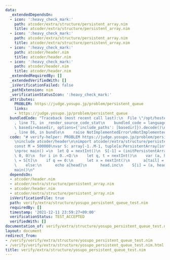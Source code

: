 ```yaml
---
data:
  _extendedDependsOn:
  - icon: ':heavy_check_mark:'
    path: atcoder/extra/structure/persistent_array.nim
    title: atcoder/extra/structure/persistent_array.nim
  - icon: ':heavy_check_mark:'
    path: atcoder/extra/structure/persistent_array.nim
    title: atcoder/extra/structure/persistent_array.nim
  - icon: ':heavy_check_mark:'
    path: atcoder/header.nim
    title: atcoder/header.nim
  - icon: ':heavy_check_mark:'
    path: atcoder/header.nim
    title: atcoder/header.nim
  _extendedRequiredBy: []
  _extendedVerifiedWith: []
  _isVerificationFailed: false
  _pathExtension: nim
  _verificationStatusIcon: ':heavy_check_mark:'
  attributes:
    PROBLEM: https://judge.yosupo.jp/problem/persistent_queue
    links:
    - https://judge.yosupo.jp/problem/persistent_queue
  bundledCode: "Traceback (most recent call last):\n  File \"/opt/hostedtoolcache/Python/3.10.1/x64/lib/python3.10/site-packages/onlinejudge_verify/documentation/build.py\"\
    , line 71, in _render_source_code_stat\n    bundled_code = language.bundle(stat.path,\
    \ basedir=basedir, options={'include_paths': [basedir]}).decode()\n  File \"/opt/hostedtoolcache/Python/3.10.1/x64/lib/python3.10/site-packages/onlinejudge_verify/languages/nim.py\"\
    , line 86, in bundle\n    raise NotImplementedError\nNotImplementedError\n"
  code: "# verify-helper: PROBLEM https://judge.yosupo.jp/problem/persistent_queue\n\
    \ninclude atcoder/header\n\nimport atcoder/extra/structure/persistent_array\n\n\
    const M = 500000\nvar S: array[-1..M-1, tuple[a:PersistentArray[int], head, tail:int]]\n\
    \nproc main() =\n  let Q = nextInt()\n  S[-1] = (initPersistentArray(newSeq[int](M)),\
    \ 0, 0)\n  for i in 0..<Q:\n    let q, t = nextInt()\n    var (a, head, tail)\
    \ = S[t]\n    if q == 0:\n      let x = nextInt()\n      a[tail] = x\n      tail.inc\n\
    \    else:\n      echo a[head]\n      head.inc\n    S[i] = (a, head, tail)\n\n\
    main()\n"
  dependsOn:
  - atcoder/header.nim
  - atcoder/extra/structure/persistent_array.nim
  - atcoder/header.nim
  - atcoder/extra/structure/persistent_array.nim
  isVerificationFile: true
  path: verify/extra/structure/yosupo_persistent_queue_test.nim
  requiredBy: []
  timestamp: '2021-12-11 23:59:27+09:00'
  verificationStatus: TEST_ACCEPTED
  verifiedWith: []
documentation_of: verify/extra/structure/yosupo_persistent_queue_test.nim
layout: document
redirect_from:
- /verify/verify/extra/structure/yosupo_persistent_queue_test.nim
- /verify/verify/extra/structure/yosupo_persistent_queue_test.nim.html
title: verify/extra/structure/yosupo_persistent_queue_test.nim
---
```

